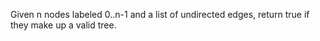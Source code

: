 Given n nodes labeled 0..n-1 and a list of undirected edges, return true if they make up a valid tree.
